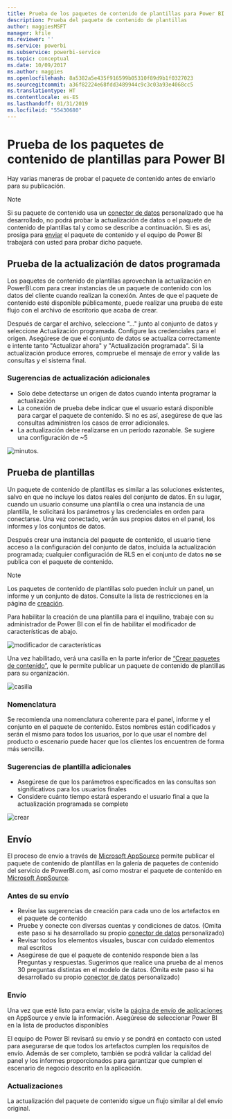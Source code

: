 ```yaml
---
title: Prueba de los paquetes de contenido de plantillas para Power BI
description: Prueba del paquete de contenido de plantillas
author: maggiesMSFT
manager: kfile
ms.reviewer: ''
ms.service: powerbi
ms.subservice: powerbi-service
ms.topic: conceptual
ms.date: 10/09/2017
ms.author: maggies
ms.openlocfilehash: 8a5382a5e435f916599b05310f89d9b1f0327023
ms.sourcegitcommit: a36f82224e68fdd3489944c9c3c03a93e4068cc5
ms.translationtype: HT
ms.contentlocale: es-ES
ms.lasthandoff: 01/31/2019
ms.locfileid: "55430680"
---
```

# <a name="testing-template-content-packs-for-power-bi"></a>Prueba de los paquetes de contenido de plantillas para Power BI
Hay varias maneras de probar el paquete de contenido antes de enviarlo para su publicación.  

> [!NOTE]
> Si su paquete de contenido usa un [conector de datos](https://aka.ms/DataConnectors) personalizado que ha desarrollado, no podrá probar la actualización de datos o el paquete de contenido de plantillas tal y como se describe a continuación. Si es así, prosiga para [enviar](#submission) el paquete de contenido y el equipo de Power BI trabajará con usted para probar dicho paquete.
> 
> 

## <a name="testing-scheduled-data-refresh"></a>Prueba de la actualización de datos programada
Los paquetes de contenido de plantillas aprovechan la actualización en PowerBI.com para crear instancias de un paquete de contenido con los datos del cliente cuando realizan la conexión. Antes de que el paquete de contenido esté disponible públicamente, puede realizar una prueba de este flujo con el archivo de escritorio que acaba de crear.

Después de cargar el archivo, seleccione "..." junto al conjunto de datos y seleccione Actualización programada. Configure las credenciales para el origen. Asegúrese de que el conjunto de datos se actualiza correctamente e intente tanto "Actualizar ahora" y "Actualización programada". Si la actualización produce errores, compruebe el mensaje de error y valide las consultas y el sistema final.

### <a name="additional-refresh-tips"></a>Sugerencias de actualización adicionales
* Solo debe detectarse un origen de datos cuando intenta programar la actualización  
* La conexión de prueba debe indicar que el usuario estará disponible para cargar el paquete de contenido. Si no es así, asegúrese de que las consultas administren los casos de error adicionales.  
* La actualización debe realizarse en un período razonable. Se sugiere una configuración de ~5  

![minutos.](media/template-content-pack-testing/scheduledrefresh.png)

<a name="templates"></a>

## <a name="testing-templates"></a>Prueba de plantillas
Un paquete de contenido de plantillas es similar a las soluciones existentes, salvo en que no incluye los datos reales del conjunto de datos. En su lugar, cuando un usuario consume una plantilla o crea una instancia de una plantilla, le solicitará los parámetros y las credenciales en orden para conectarse. Una vez conectado, verán sus propios datos en el panel, los informes y los conjuntos de datos. 

Después crear una instancia del paquete de contenido, el usuario tiene acceso a la configuración del conjunto de datos, incluida la actualización programada; cualquier configuración de RLS en el conjunto de datos **no** se publica con el paquete de contenido.  

> [!NOTE]
> Los paquetes de contenido de plantillas solo pueden incluir un panel, un informe y un conjunto de datos. Consulte la lista de restricciones en la página de [creación](template-content-pack-authoring.md#restrictions). 
> 
> 

Para habilitar la creación de una plantilla para el inquilino, trabaje con su administrador de Power BI con el fin de habilitar el modificador de características de abajo. 

![modificador de características](media/template-content-pack-testing/featureswitch.png)

Una vez habilitado, verá una casilla en la parte inferior de [“Crear paquetes de contenido”](https://app.powerbi.com/groups/me/publish-content/), que le permite publicar un paquete de contenido de plantillas para su organización. 

![casilla](media/template-content-pack-testing/checkbox.png)

### <a name="naming"></a>Nomenclatura
Se recomienda una nomenclatura coherente para el panel, informe y el conjunto en el paquete de contenido. Estos nombres están codificados y serán el mismo para todos los usuarios, por lo que usar el nombre del producto o escenario puede hacer que los clientes los encuentren de forma más sencilla.

### <a name="additional-template-tips"></a>Sugerencias de plantilla adicionales
* Asegúrese de que los parámetros especificados en las consultas son significativos para los usuarios finales
* Considere cuánto tiempo estará esperando el usuario final a que la actualización programada se complete

![crear](media/template-content-pack-testing/createtemplate.png)

<a name="submission"></a>

## <a name="submission"></a>Envío
El proceso de envío a través de [Microsoft AppSource](https://appsource.microsoft.com/partners/list-an-app) permite publicar el paquete de contenido de plantillas en la galería de paquetes de contenido del servicio de PowerBI.com, así como mostrar el paquete de contenido en [Microsoft AppSource](http://appsource.microsoft.com).

### <a name="before-submission"></a>Antes de su envío
* Revise las sugerencias de creación para cada uno de los artefactos en el paquete de contenido
* Pruebe y conecte con diversas cuentas y condiciones de datos. (Omita este paso si ha desarrollado su propio [conector de datos](https://aka.ms/DataConnectors) personalizado)
* Revisar todos los elementos visuales, buscar con cuidado elementos mal escritos
* Asegúrese de que el paquete de contenido responde bien a las Preguntas y respuestas. Sugerimos que realice una prueba de al menos 30 preguntas distintas en el modelo de datos. (Omita este paso si ha desarrollado su propio [conector de datos](https://aka.ms/DataConnectors) personalizado)

### <a name="submission"></a>Envío
Una vez que esté listo para enviar, visite la [página de envío de aplicaciones](https://appsource.microsoft.com/partners/list-an-app) en AppSource y envíe la información. Asegúrese de seleccionar Power BI en la lista de productos disponibles

El equipo de Power BI revisará su envío y se pondrá en contacto con usted para asegurarse de que todos los artefactos cumplen los requisitos de envío. Además de ser completo, también se podrá validar la calidad del panel y los informes proporcionados para garantizar que cumplen el escenario de negocio descrito en la aplicación.

### <a name="updates"></a>Actualizaciones
La actualización del paquete de contenido sigue un flujo similar al del envío original. 

